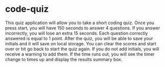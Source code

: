 # code-quiz

This quiz application will allow you to take a short coding quiz. Once you press start, you will have 
150 seconds to answer 4 questions. If you answer incorrectly, you will lose an extra 15 seconds. Each 
question correctly answered is equal to 1 point. After the quiz, you will be able to save your initials
and it will save on local storage. You can clear the scores and start over or hit go back to start 
the quiz again. If you do not add initials, you will receive a warning to add them. If the time runs out, 
you will see the timer change to times up and display the results summary box. 